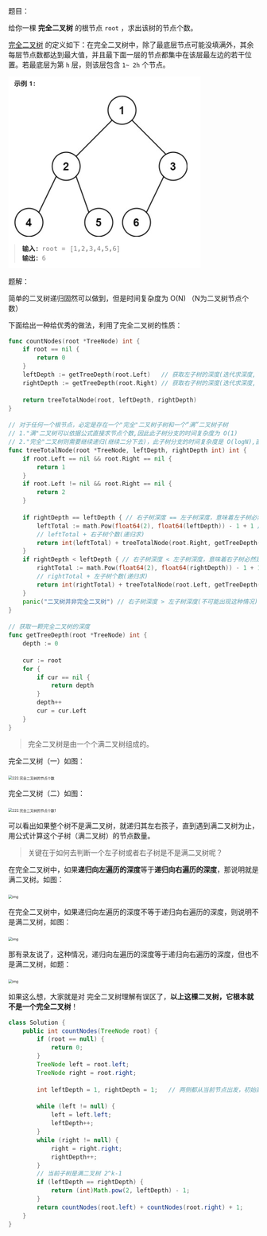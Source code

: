 题目：

给你一棵 **完全二叉树** 的根节点 `root` ，求出该树的节点个数。

[完全二叉树](https://baike.baidu.com/item/完全二叉树/7773232?fr=aladdin) 的定义如下：在完全二叉树中，除了最底层节点可能没填满外，其余每层节点数都达到最大值，并且最下面一层的节点都集中在该层最左边的若干位置。若最底层为第 `h` 层，则该层包含 `1~ 2h` 个节点。

<img src="222.完全二叉树的节点个数.assets/image-20230830200134778.png" alt="image-20230830200134778" style="zoom:50%;" />

题解：

简单的二叉树递归固然可以做到，但是时间复杂度为 O(N) （N为二叉树节点个数）

下面给出一种给优秀的做法，利用了完全二叉树的性质：

```go
func countNodes(root *TreeNode) int {
    if root == nil {
        return 0
    }
    leftDepth := getTreeDepth(root.Left)   // 获取左子树的深度(迭代求深度, O(logN))
    rightDepth := getTreeDepth(root.Right) // 获取右子树的深度(迭代求深度, O(logN))

	return treeTotalNode(root, leftDepth, rightDepth)
}

// 对于任何一个根节点，必定是存在一个"完全"二叉树子树和一个“满”二叉树子树
// 1."满"二叉树可以依据公式直接求节点个数,因此此子树分支的时间复杂度为 O(1)
// 2."完全"二叉树则需要继续递归(继续二分下去)，此子树分支的时间复杂度是 O(logN),直到找到一个节点只有左孩子节点但没有右孩子节点
func treeTotalNode(root *TreeNode, leftDepth, rightDepth int) int {
	if root.Left == nil && root.Right == nil {
		return 1
	}
	if root.Left != nil && root.Right == nil {
		return 2
	}

	if rightDepth == leftDepth { // 右子树深度 == 左子树深度，意味着左子树必然是满二叉树，但右子树不一定是
		leftTotal := math.Pow(float64(2), float64(leftDepth)) - 1 + 1 // 左子树节点个数+根节点
		// leftTotal + 右子树个数(递归求)
		return int(leftTotal) + treeTotalNode(root.Right, getTreeDepth(root.Right.Left), getTreeDepth(root.Right.Right))
	}
	if rightDepth < leftDepth { // 右子树深度 < 左子树深度，意味着右子树必然是满二叉树，但左子树不一定是
		rightTotal := math.Pow(float64(2), float64(rightDepth)) - 1 + 1 // 右子树节点个数+根节点
		// rightTotal + 左子树个数(递归求)
		return int(rightTotal) + treeTotalNode(root.Left, getTreeDepth(root.Left.Left), getTreeDepth(root.Left.Right))
	}
	panic("二叉树并非完全二叉树") // 右子树深度 > 左子树深度(不可能出现这种情况)
}

// 获取一颗完全二叉树的深度
func getTreeDepth(root *TreeNode) int {
	depth := 0

	cur := root
	for {
		if cur == nil {
			return depth
		}
		depth++
		cur = cur.Left
	}
}
```



> 完全二叉树是由一个个满二叉树组成的。

完全二叉树（一）如图：

<img src="https://code-thinking-1253855093.file.myqcloud.com/pics/20201124092543662.png" alt="222.完全二叉树的节点个数" style="zoom:50%;" />

完全二叉树（二）如图：

<img src="https://code-thinking-1253855093.file.myqcloud.com/pics/20201124092634138.png" alt="222.完全二叉树的节点个数1" style="zoom:50%;" />

可以看出如果整个树不是满二叉树，就递归其左右孩子，直到遇到满二叉树为止，用公式计算这个子树（满二叉树）的节点数量。

> 关键在于如何去判断一个左子树或者右子树是不是满二叉树呢？

在完全二叉树中，如果**递归向左遍历的深度**等于**递归向右遍历的深度**，那说明就是满二叉树。如图：

<img src="https://code-thinking-1253855093.file.myqcloud.com/pics/20220829163554.png" alt="img" style="zoom:50%;" />

在完全二叉树中，如果递归向左遍历的深度不等于递归向右遍历的深度，则说明不是满二叉树，如图：

<img src="https://code-thinking-1253855093.file.myqcloud.com/pics/20220829163709.png" alt="img" style="zoom:50%;" />

那有录友说了，这种情况，递归向左遍历的深度等于递归向右遍历的深度，但也不是满二叉树，如题：

<img src="https://code-thinking-1253855093.file.myqcloud.com/pics/20220829163811.png" alt="img" style="zoom:50%;" />

如果这么想，大家就是对 完全二叉树理解有误区了，**以上这棵二叉树，它根本就不是一个完全二叉树**！

```java
class Solution {
    public int countNodes(TreeNode root) {
        if (root == null) {
            return 0;
        }
        TreeNode left = root.left;
        TreeNode right = root.right;

        int leftDepth = 1, rightDepth = 1;   // 两侧都从当前节点出发，初始高度为1（当前节点算一层）

        while (left != null) {
            left = left.left;
            leftDepth++;
        }
        while (right != null) {
            right = right.right;
            rightDepth++;
        }
        // 当前子树是满二叉树 2^k-1
        if (leftDepth == rightDepth) {
            return (int)Math.pow(2, leftDepth) - 1;
        }
        return countNodes(root.left) + countNodes(root.right) + 1;
    }
}
```

